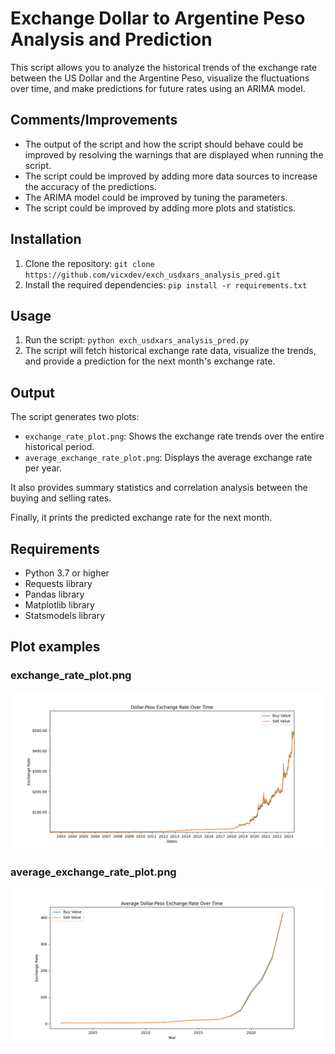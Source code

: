 # Exchange Dollar to Argentine Peso Analysis and Prediction

This script allows you to analyze the historical trends of the exchange rate between the US Dollar and the Argentine Peso, visualize the fluctuations over time, and make predictions for future rates using an ARIMA model.

## Comments/Improvements

- The output of the script and how the script should behave could be improved by resolving the warnings that are displayed when running the script. 
- The script could be improved by adding more data sources to increase the accuracy of the predictions.
- The ARIMA model could be improved by tuning the parameters.
- The script could be improved by adding more plots and statistics.

## Installation

1. Clone the repository: `git clone https://github.com/vicxdev/exch_usdxars_analysis_pred.git`
2. Install the required dependencies: `pip install -r requirements.txt`

## Usage

1. Run the script: `python exch_usdxars_analysis_pred.py`
2. The script will fetch historical exchange rate data, visualize the trends, and provide a prediction for the next month's exchange rate.

## Output

The script generates two plots: 
- `exchange_rate_plot.png`: Shows the exchange rate trends over the entire historical period.
- `average_exchange_rate_plot.png`: Displays the average exchange rate per year.

It also provides summary statistics and correlation analysis between the buying and selling rates.

Finally, it prints the predicted exchange rate for the next month.

## Requirements

- Python 3.7 or higher
- Requests library
- Pandas library
- Matplotlib library
- Statsmodels library

## Plot examples

### exchange_rate_plot.png
![exchange_rate_plot](https://github.com/vicxdev/exch_usdxars_analysis_pred/blob/master/exchange_rate_plot.png?raw=true)

### average_exchange_rate_plot.png
![average_exchange_rate_plot](https://github.com/vicxdev/exch_usdxars_analysis_pred/blob/master/average_exchange_rate_plot.png?raw=true)
